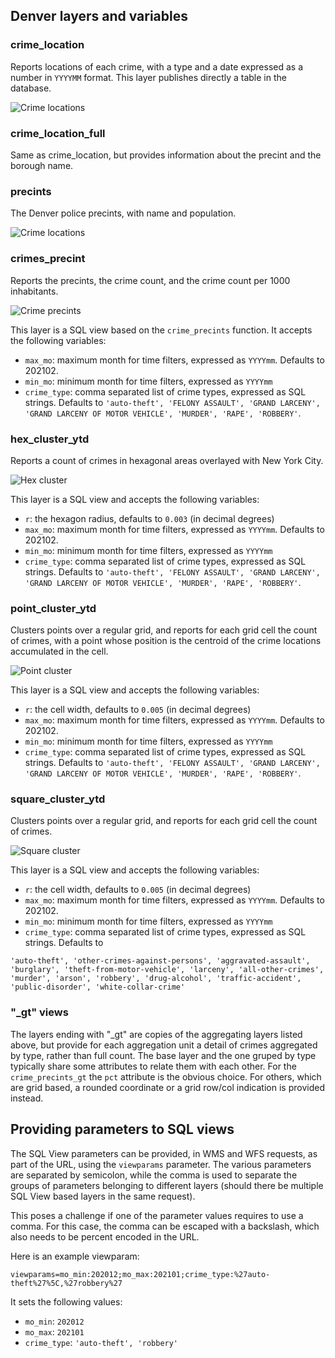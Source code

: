 ## Denver layers and variables

### crime_location

Reports locations of each crime, with a type and a date expressed as a number in ``YYYYMM`` format.
This layer publishes directly a table in the database.

![Crime locations](img/crime_locations.png)

### crime_location_full

Same as crime_location, but provides information about the precint and the borough name.

### precints

The Denver police precints, with name and population.

![Crime locations](img/precints.png)

### crimes_precint

Reports the precints, the crime count, and the crime count per 1000 inhabitants.

![Crime precints](img/crime_precints.png)

This layer is a SQL view based on the ``crime_precints`` function. It accepts the following variables:

* ``max_mo``: maximum month for time filters, expressed as ``YYYYmm``. Defaults to 202102.
* ``min_mo``: minimum month for time filters, expressed as ``YYYYmm``
* ``crime_type``: comma separated list of crime types, expressed as SQL strings. Defaults to ``'auto-theft', 'FELONY ASSAULT', 'GRAND LARCENY', 'GRAND LARCENY OF MOTOR VEHICLE', 'MURDER', 'RAPE', 'ROBBERY'``.

### hex_cluster_ytd

Reports a count of crimes in hexagonal areas overlayed with New York City.

![Hex cluster](img/denver_hex_cluster_ytd.png)

This layer is a SQL view and accepts the following variables:

* ``r``: the hexagon radius, defaults to ``0.003`` (in decimal degrees)
* ``max_mo``: maximum month for time filters, expressed as ``YYYYmm``. Defaults to 202102.
* ``min_mo``: minimum month for time filters, expressed as ``YYYYmm``
* ``crime_type``: comma separated list of crime types, expressed as SQL strings. Defaults to ``'auto-theft', 'FELONY ASSAULT', 'GRAND LARCENY', 'GRAND LARCENY OF MOTOR VEHICLE', 'MURDER', 'RAPE', 'ROBBERY'``.

### point_cluster_ytd

Clusters points over a regular grid, and reports for each grid cell the count of crimes, with a point whose position is the centroid of the crime locations accumulated in the cell.

![Point cluster](img/denver_point_cluster_ytd.png)

This layer is a SQL view and accepts the following variables:

* ``r``: the cell width, defaults to ``0.005`` (in decimal degrees)
* ``max_mo``: maximum month for time filters, expressed as ``YYYYmm``. Defaults to 202102.
* ``min_mo``: minimum month for time filters, expressed as ``YYYYmm``
* ``crime_type``: comma separated list of crime types, expressed as SQL strings. Defaults to ``'auto-theft', 'FELONY ASSAULT', 'GRAND LARCENY', 'GRAND LARCENY OF MOTOR VEHICLE', 'MURDER', 'RAPE', 'ROBBERY'``.

### square_cluster_ytd

Clusters points over a regular grid, and reports for each grid cell the count of crimes.

![Square cluster](img/denver_square_cluster_ytd.png)

This layer is a SQL view and accepts the following variables:

* ``r``: the cell width, defaults to ``0.005`` (in decimal degrees)
* ``max_mo``: maximum month for time filters, expressed as ``YYYYmm``. Defaults to 202102.
* ``min_mo``: minimum month for time filters, expressed as ``YYYYmm``
* ``crime_type``: comma separated list of crime types, expressed as SQL strings. Defaults to 
```
'auto-theft', 'other-crimes-against-persons', 'aggravated-assault', 'burglary', 'theft-from-motor-vehicle', 'larceny', 'all-other-crimes', 'murder', 'arson', 'robbery', 'drug-alcohol', 'traffic-accident', 'public-disorder', 'white-collar-crime'
```

### "_gt" views

The layers ending with "_gt" are copies of the aggregating layers listed above, but provide for each aggregation unit
a detail of crimes aggregated by type, rather than full count. The base layer and the one gruped by type typically share
some attributes to relate them with each other. For the ``crime_precints_gt`` the ``pct`` attribute is the obvious choice.
For others, which are grid based, a rounded coordinate or a grid row/col indication is provided instead.

## Providing parameters to SQL views

The SQL View parameters can be provided, in WMS and WFS requests, as part of the URL, using the ``viewparams`` parameter. The various parameters are separated by semicolon, while the comma is used to separate the groups of parameters belonging to different layers (should there be multiple SQL View based layers in the same request). 

This poses a challenge if one of the parameter values requires to use a comma. For this case, the comma can be escaped with a backslash, which also needs to be percent encoded in the URL.

Here is an example viewparam:

``viewparams=mo_min:202012;mo_max:202101;crime_type:%27auto-theft%27%5C,%27robbery%27``

It sets the following values:
* ``mo_min``: ``202012``
* ``mo_max``: ``202101``
* ``crime_type``: ``'auto-theft', 'robbery'``

